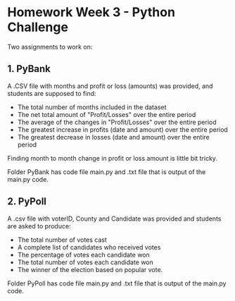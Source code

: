 # Homework Week 3 - Python Challenge

Two assignments to work on:

## 1. PyBank
A .CSV file with months and profit or loss (amounts) was provided, and students are supposed to find:

* The total number of months included in the dataset
* The net total amount of "Profit/Losses" over the entire period
* The average of the changes in "Profit/Losses" over the entire period
* The greatest increase in profits (date and amount) over the entire period
* The greatest decrease in losses (date and amount) over the entire period

Finding month to month change in profit or loss amount is little bit tricky.

Folder PyBank has code file main.py and .txt file that is output of the main.py code.

## 2. PyPoll
A .csv file with voterID, County and Candidate was provided and students are asked to produce:

* The total number of votes cast
* A complete list of candidates who received votes
* The percentage of votes each candidate won
* The total number of votes each candidate won
* The winner of the election based on popular vote.

Folder PyPoll has code file main.py and .txt file that is output of the main.py code.

